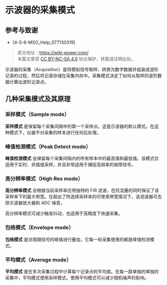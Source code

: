 # 示波器的采集模式

## 参考与致谢

- [4-5-6-MSO_Help_077130319]

> 原文地址：<https://wiki-power.com/>  
> 本篇文章受 [CC BY-NC-SA 4.0](https://creativecommons.org/licenses/by/4.0/deed.zh) 协议保护，转载请注明出处。

示波器的采集（Acquisition）是将模拟信号取样、转换为数字数据并组装成波形记录的过程，然后将记录存储在采集内存中。采集模式决定了如何从取样的波形数据计算出波形记录点。

## 几种采集模式及其原理

### 采样模式（Sample mode）

**采样模式** 是保留每个采集间隔中的第一个采样点。这是示波器的默认模式。在这种模式下，仪器不对采集的样本进行任何后处理。

### 峰值检测模式（Peak Detect mode）

**峰值检测模式** 会保留每个采集间隔内的所有样本中的最高值和最低值。该模式仅适用于实时、非插值采样，并且非常适用于捕捉高频率的故障信号。

### 高分辨率模式（High Res mode）

**高分辨率模式** 会根据当前采样率应用独特的 FIR 滤波，在抗混叠的同时保证了该采样率下的最大带宽。在超出了所选择采样率的可使用带宽情况下，该滤波器可去除示波器放大器和 ADC 噪音。

高分辨率模式可减少触发抖动，也适用于高精度下快速采集。

### 包络模式（Envelope mode）

**包络模式** 是对周期信号的峰值进行叠加，它每一轮采集使用的都是峰值检测模式。

### 平均模式（Average mode）

**平均模式** 是在多次采集过程中计算每个记录点的平均值。在每一路单独的单独的采集中，平均模式使用采样模式。使用平均模式可以减少随机噪声的影响。

